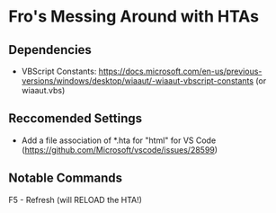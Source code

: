Fro's Messing Around with HTAs
==============================

Dependencies
------------
- VBScript Constants: https://docs.microsoft.com/en-us/previous-versions/windows/desktop/wiaaut/-wiaaut-vbscript-constants (or wiaaut.vbs)


Reccomended Settings
--------------------
- Add a file association of *.hta for "html" for VS Code (https://github.com/Microsoft/vscode/issues/28599)

Notable Commands
----------------
F5 - Refresh (will RELOAD the HTA!)